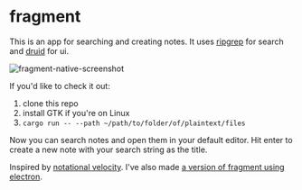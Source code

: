 # fragment

This is an app for searching and creating notes. It uses [ripgrep](https://github.com/BurntSushi/ripgrep) for search and [druid](https://github.com/linebender/druid) for ui.

![fragment-native-screenshot](https://user-images.githubusercontent.com/543668/96023815-fbbad580-0e20-11eb-956f-47860abc7fef.png)

If you'd like to check it out:

1. clone this repo
2. install GTK if you're on Linux
3. `cargo run -- --path ~/path/to/folder/of/plaintext/files`

Now you can search notes and open them in your default editor. Hit enter to create a new note with your search string as the title.

Inspired by [notational velocity](http://notational.net/). I've also made [a version of fragment using electron](https://github.com/futurepaul/fragment).
